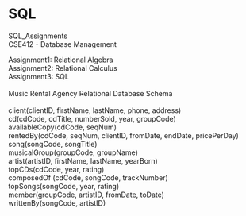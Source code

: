 # SQL
SQL_Assignments <br>
CSE412 - Database Management <br>

Assignment1: Relational Algebra <br>
Assignment2: Relational Calculus <br>
Assignment3: SQL <br><br>
Music Rental Agency Relational Database Schema <br><br>
client(clientID, firstName, lastName, phone, address) <br>
cd(cdCode, cdTitle, numberSold, year, groupCode) <br>
availableCopy(cdCode, seqNum) <br>
rentedBy(cdCode, seqNum, clientID, fromDate, endDate, pricePerDay) <br>
song(songCode, songTitle) <br>
musicalGroup(groupCode, groupName) <br>
artist(artistID, firstName, lastName, yearBorn) <br>
topCDs(cdCode, year, rating) <br>
composedOf (cdCode, songCode, trackNumber) <br>
topSongs(songCode, year, rating) <br>
member(groupCode, artistID, fromDate, toDate) <br>
writtenBy(songCode, artistID) <br>

